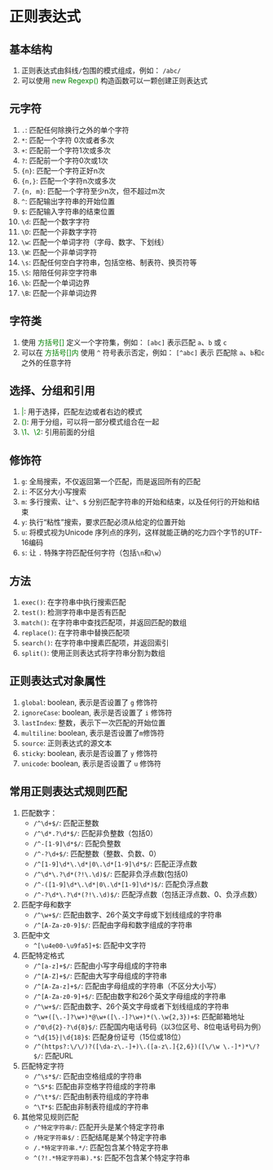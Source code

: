 # 正则表达式

## 基本结构
1. 正则表达式由斜线`/`包围的模式组成，例如： `/abc/`
2. 可以使用 <font color=green>new Regexp()</font> 构造函数可以一颗创建正则表达式

## 元字符
1. `.`: 匹配任何除换行之外的单个字符
2. `*`: 匹配一个字符 0次或者多次
3. `+`: 匹配前一个字符1次或多次
4. `?`: 匹配前一个字符0次或1次
5. `{n}`: 匹配一个字符正好n次
6. `{n,}`: 匹配一个字符n次或多次
7. `{n, m}`: 匹配一个字符至少n次，但不超过m次
8. `^`: 匹配输出字符串的开始位置
9. `$`: 匹配输入字符串的结束位置
10. `\d`: 匹配一个数字字符
11. `\D`: 匹配一个非数字字符
12. `\w`: 匹配一个单词字符（字母、数字、下划线）
13. `\W`: 匹配一个非单词字符
14. `\s`: 匹配任何空白字符串，包括空格、制表符、换页符等
15. `\S`: 陪陪任何非空字符串
16. `\b`: 匹配一个单词边界
17. `\B`: 匹配一个非单词边界

## 字符类
1. 使用 <font color=green>方括号[]</font> 定义一个字符集，例如： `[abc]` 表示匹配 `a`、`b` 或 `c`
2. 可以在 <font color=green>方括号[]内</font> 使用 `^` 符号表示否定，例如： `[^abc]` 表示 匹配除 `a`、`b`和`c` 之外的任意字符

## 选择、分组和引用
1. <font color=green>|</font>: 用于选择，匹配左边或者右边的模式
2. <font color=green>()</font>: 用于分组，可以将一部分模式组合在一起
3. <font color=green>\1、\2</font>: 引用前面的分组

## 修饰符
1. `g`: 全局搜索，不仅返回第一个匹配，而是返回所有的匹配
2. `i`: 不区分大小写搜索
3. `m`: 多行搜索、让`^`、`$` 分别匹配字符串的开始和结束，以及任何行的开始和结束
4. `y`: 执行“粘性”搜索，要求匹配必须从给定的位置开始
5. `u`: 将模式视为Unicode 序列点的序列，这样就能正确的吃力四个字节的UTF-16编码
6. `s`: 让 `.` 特殊字符匹配任何字符（包括`\n`和`\w`）

## 方法
1. `exec()`: 在字符串中执行搜索匹配
2. `test()`: 检测字符串中是否有匹配
3. `match()`: 在字符串中查找匹配项，并返回匹配的数组
4. `replace()`: 在字符串中替换匹配项
5. `search()`: 在字符串中搜素匹配项，并返回索引
6. `split()`: 使用正则表达式将字符串分割为数组

## 正则表达式对象属性
1. `global`: boolean, 表示是否设置了 `g` 修饰符
2. `ignoreCase`: boolean, 表示是否设置了 `i` 修饰符
3. `lastIndex`: 整数，表示下一次匹配的开始位置
4. `multiline`: boolean, 表示是否设置了`m`修饰符
5. `source`: 正则表达式的源文本
6. `sticky`: boolean, 表示是否设置了 `y` 修饰符
7. `unicode`: boolean, 表示是否设置了 `u` 修饰符

## 常用正则表达式规则匹配
1. 匹配数字：
    * `/^\d+$/`: 匹配正整数
    * `/^\d*.?\d*$/`: 匹配非负整数（包括0）
    * `/^-[1-9]\d*$/`: 匹配负整数
    * `/^-?\d+$/`: 匹配整数（整数、负数、0）
    * `/^[1-9]\d*\.\d*|0\.\d*[1-9]\d*$/`: 匹配正浮点数
    * `/^\d*\.?\d*(?!\.\d)$/`: 匹配非负浮点数(包括0)
    * `/^-([1-9]\d*\.\d*|0\.\d*[1-9]\d*)$/`: 匹配负浮点数
    * `/^-?\d*\.?\d*(?!\.\d)$/`: 匹配浮点数（包括正浮点数、0、负浮点数）
2. 匹配字母和数字
    * `/^\w+$/`: 匹配由数字、26个英文字母或下划线组成的字符串
    * `/^[A-Za-z0-9]$/`: 匹配由字母和数字组成的字符串
3. 匹配中文
    * `^[\u4e00-\u9fa5]+$`: 匹配中文字符
4. 匹配特定格式
    * `/^[a-z]+$/`: 匹配由小写字母组成的字符串
    * `/^[A-Z]+$/`: 匹配由大写字母组成的字符串
    * `/^[A-Za-z]+$/`: 匹配由字母组成的字符串（不区分大小写）
    * `/^[A-Za-z0-9]+$/`: 匹配由数字和26个英文字母组成的字符串
    * `/^\w+$/`: 匹配由数字、26个英文字母或者下划线组成的字符串
    * `^\w+([\.-]?\w+)*@\w+([\.-]?\w+)*(\.\w{2,3})+$`: 匹配邮箱地址
    * `/^0\d{2}-?\d{8}$/`: 匹配国内电话号码（以3位区号、8位电话号码为例）
    * `^\d{15}|\d{18}$`: 匹配身份证号（15位或18位）
    * `/^(https?:\/\/)?([\da-z\.-]+)\.([a-z\.]{2,6})([\/\w \.-]*)*\/?$/`: 匹配URL
5. 匹配特定字符
    * `/^\s*$/`: 匹配由空格组成的字符串
    * `^\S*$`: 匹配由非空格字符组成的字符串
    * `/^\t*$/`: 匹配由制表符组成的字符串
    * `^\T*$`: 匹配由非制表符组成的字符串
6. 其他常见规则匹配
    * `/^特定字符串/`: 匹配开头是某个特定字符串
    * `/特定字符串$/` : 匹配结尾是某个特定字符串
    * `/.*特定字符串.*/`: 匹配包含某个特定字符串
    * `^(?!.*特定字符串).*$`: 匹配不包含某个特定字符串

